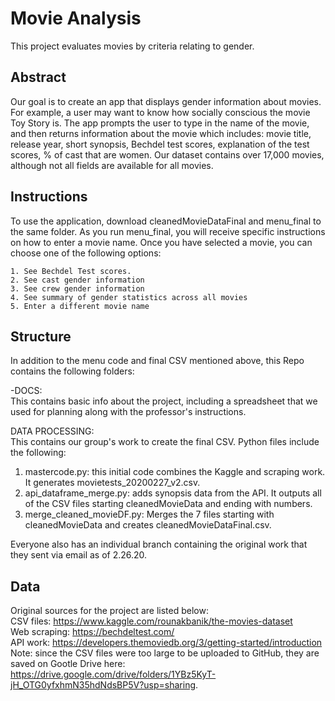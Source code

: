 # Movie Analysis
This project evaluates movies by criteria relating to gender.

## Abstract  
Our goal is to create an app that displays gender information about movies. For example, a user may want to know how socially conscious the movie Toy Story is. The app prompts the user to type in the name of the movie, and then returns information about the movie which includes: movie title, release year, short synopsis, Bechdel test scores, explanation of the test scores, % of cast that are women. Our dataset contains over 17,000 movies, although not all fields are available for all movies.

## Instructions  
To use the application, download cleanedMovieDataFinal and menu_final to the same folder. As you run menu_final, you will receive specific instructions on how to enter a movie name. Once you have selected a movie, you can choose one of the following options:  

    1. See Bechdel Test scores.
    2. See cast gender information
    3. See crew gender information
    4. See summary of gender statistics across all movies
    5. Enter a different movie name



## Structure  
In addition to the menu code and final CSV mentioned above, this Repo contains the following folders:    

-DOCS:  
This contains basic info about the project, including a spreadsheet that we used for planning along with the professor's instructions.


DATA PROCESSING:  
This contains our group's work to create the final CSV. Python files include the following:  
1. mastercode.py: this initial code combines the Kaggle and scraping work. It generates movietests_20200227_v2.csv.  
2. api_dataframe_merge.py: adds synopsis data from the API. It outputs all of the CSV files starting cleanedMovieData and ending with numbers.  
3. merge_cleaned_movieDF.py: Merges the 7 files starting with cleanedMovieData and creates cleanedMovieDataFinal.csv.  

Everyone also has an individual branch containing the original work that they sent via email as of 2.26.20.

## Data  
Original sources for the project are listed below:  
CSV files: https://www.kaggle.com/rounakbanik/the-movies-dataset  
Web scraping: https://bechdeltest.com/  
API work: https://developers.themoviedb.org/3/getting-started/introduction  
Note: since the CSV files were too large to be uploaded to GitHub, they are saved on Gootle Drive here: https://drive.google.com/drive/folders/1YBz5KyT-jH_OTG0yfxhmN35hdNdsBP5V?usp=sharing.
